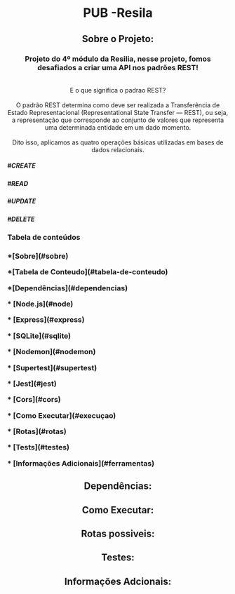 <h1 align="center">PUB -Resila</h1>

<div id=sobre></div>
<h2 align="center">Sobre o Projeto:</h2>

<div align="center">
<p>
<h3>Projeto do 4º módulo da Resilia, nesse projeto, fomos desafiados a criar uma API nos padrões REST!</h3><br>
E o que significa o padrao REST?<br><br>
O padrão REST determina como deve ser realizada a Transferência de Estado Representacional (Representational State Transfer — REST), ou seja, a representação que corresponde ao conjunto de valores que representa uma determinada entidade em um dado momento.<br><br>
Dito isso, aplicamos as quatro operações básicas utilizadas em bases de dados relacionais.<br>
</p>
</div>
<h5>#CREATE</h5>
<h5>#READ</h5>
<h5>#UPDATE</h5>
<h5>#DELETE</h5>


<div id="tabela-de-conteudo" aling="center">
<h3>Tabela de conteúdos<h3>
<p>*[Sobre](#sobre)</p>
<p>*[Tabela de Conteudo](#tabela-de-conteudo)</p>
<p>*[Dependências](#dependencias)</p>
  <p>* [Node.js](#node)</p>
  <p>* [Express](#express)</p>
  <p>* [SQLite](#sqlite)</p>
  <p>* [Nodemon](#nodemon)</p>
  <p>* [Supertest](#supertest)</p>      
  <p>* [Jest](#jest)</p>
  <p>* [Cors](#cors)</p>
<p>* [Como Executar](#execuçao)</p>
<p>* [Rotas](#rotas)</p>
<p>* [Tests](#testes)</p>
<p>* [Informações Adicionais](#ferramentas)</p>
</div>

<div id=dependencias></div>
<h2 align="center">Dependências:</h2>

<p align="center">

</p>

<div id=execuçao></div>
<h2 align="center">Como Executar:</h2>

<p align="center">

</p>

<div id=rotas></div>
<h2 align="center">Rotas possiveis:</h2>

<p align="center">

</p>

<div id="testes"></div>
<h2 align="center">Testes:</h2>

<p align="center">

</p>

<div id=ferramentas></div>
<h2 align="center">Informações Adcionais:</h2>

<p align="center">

</p>
